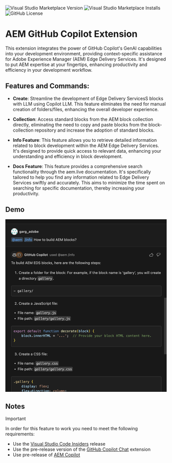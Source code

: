 

![Visual Studio Marketplace Version](https://img.shields.io/visual-studio-marketplace/v/neerajgrg93.aem-copilot?style=for-the-badge&logo=visual-studio-code&color=blue)
![Visual Studio Marketplace Installs](https://img.shields.io/visual-studio-marketplace/i/neerajgrg93.aem-copilot?style=for-the-badge&logo=microsoft&logoColor=green)
![GitHub License](https://img.shields.io/github/license/adobe/aem-github-copilot?style=for-the-badge&color=%23008080)



# AEM GitHub Copilot Extension

This extension integrates the power of GitHub Copilot's GenAI capabilities into your development environment, providing context-specific assistance for Adobe Experience Manager (AEM) Edge Delivery Services. It's designed to put AEM expertise at your fingertips, enhancing productivity and efficiency in your development workflow. 

## Features and Commands:

- **Create**: Streamline the development of Edge Delivery ServicesS blocks with LLM using Copilot LLM. This feature eliminates the need for manual creation of folders/files, enhancing the overall developer experience.
  
- **Collection**: Access standard blocks from the AEM block collection directly, eliminating the need to copy and paste blocks from the block-collection repository and increase the adoption of standard blocks.
  
- **Info Feature**: This feature allows you to retrieve detailed information related to block development within the AEM Edge Delivery Services. It's designed to provide quick access to relevant data, enhancing your understanding and efficiency in block development.

- **Docs Feature**: This feature provides a comprehensive search functionality through the aem.live documentation. It's specifically tailored to help you find any information related to Edge Delivery Services swiftly and accurately. This aims to minimize the time spent on searching for specific documentation, thereby increasing your productivity.

## Demo

![demo](./resources/demo.png)


## Notes

> [!IMPORTANT]  
> In order for this feature to work you need to meet the following requirements:
> - Use the [Visual Studio Code Insiders](https://code.visualstudio.com/insiders/) release
> - Use the pre-release version of the [GitHub Copilot Chat](https://marketplace.visualstudio.com/items?itemName=GitHub.copilot-chat) extension
> - Use pre-release of [AEM Copilot ](https://marketplace.visualstudio.com/items?itemName=neerajgrg93.aem-copilot)


